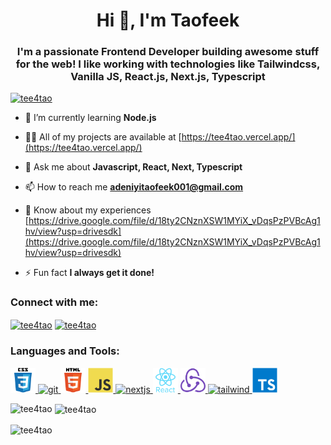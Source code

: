 <h1 align="center">Hi 👋, I'm Taofeek</h1>
<h3 align="center">I'm a passionate Frontend Developer building awesome stuff for the web! I like working with technologies like Tailwindcss, Vanilla JS, React.js, Next.js, Typescript</h3>

<p align="left"> <a href="https://github.com/ryo-ma/github-profile-trophy"><img src="https://github-profile-trophy.vercel.app/?username=tee4tao" alt="tee4tao" /></a> </p>

- 🌱 I’m currently learning **Node.js**

- 👨‍💻 All of my projects are available at [https://tee4tao.vercel.app/](https://tee4tao.vercel.app/)

- 💬 Ask me about **Javascript, React, Next, Typescript**

- 📫 How to reach me **adeniyitaofeek001@gmail.com**

- 📄 Know about my experiences [https://drive.google.com/file/d/18ty2CNznXSW1MYiX_vDqsPzPVBcAg1hv/view?usp=drivesdk](https://drive.google.com/file/d/18ty2CNznXSW1MYiX_vDqsPzPVBcAg1hv/view?usp=drivesdk)

- ⚡ Fun fact **I always get it done!**

<h3 align="left">Connect with me:</h3>
<p align="left">
<a href="https://twitter.com/tee4tao" target="blank"><img align="center" src="https://raw.githubusercontent.com/rahuldkjain/github-profile-readme-generator/master/src/images/icons/Social/twitter.svg" alt="tee4tao" height="30" width="40" /></a>
<a href="https://linkedin.com/in/tee4tao" target="blank"><img align="center" src="https://raw.githubusercontent.com/rahuldkjain/github-profile-readme-generator/master/src/images/icons/Social/linked-in-alt.svg" alt="tee4tao" height="30" width="40" /></a>
</p>

<h3 align="left">Languages and Tools:</h3>
<p align="left"> <a href="https://www.w3schools.com/css/" target="_blank" rel="noreferrer"> <img src="https://raw.githubusercontent.com/devicons/devicon/master/icons/css3/css3-original-wordmark.svg" alt="css3" width="40" height="40"/> </a> <a href="https://git-scm.com/" target="_blank" rel="noreferrer"> <img src="https://www.vectorlogo.zone/logos/git-scm/git-scm-icon.svg" alt="git" width="40" height="40"/> </a> <a href="https://www.w3.org/html/" target="_blank" rel="noreferrer"> <img src="https://raw.githubusercontent.com/devicons/devicon/master/icons/html5/html5-original-wordmark.svg" alt="html5" width="40" height="40"/> </a> <a href="https://developer.mozilla.org/en-US/docs/Web/JavaScript" target="_blank" rel="noreferrer"> <img src="https://raw.githubusercontent.com/devicons/devicon/master/icons/javascript/javascript-original.svg" alt="javascript" width="40" height="40"/> </a> <a href="https://nextjs.org/" target="_blank" rel="noreferrer"> <img src="https://cdn.worldvectorlogo.com/logos/nextjs-2.svg" alt="nextjs" width="40" height="40"/> </a> <a href="https://reactjs.org/" target="_blank" rel="noreferrer"> <img src="https://raw.githubusercontent.com/devicons/devicon/master/icons/react/react-original-wordmark.svg" alt="react" width="40" height="40"/> </a> <a href="https://redux.js.org" target="_blank" rel="noreferrer"> <img src="https://raw.githubusercontent.com/devicons/devicon/master/icons/redux/redux-original.svg" alt="redux" width="40" height="40"/> </a> <a href="https://tailwindcss.com/" target="_blank" rel="noreferrer"> <img src="https://www.vectorlogo.zone/logos/tailwindcss/tailwindcss-icon.svg" alt="tailwind" width="40" height="40"/> </a> <a href="https://www.typescriptlang.org/" target="_blank" rel="noreferrer"> <img src="https://raw.githubusercontent.com/devicons/devicon/master/icons/typescript/typescript-original.svg" alt="typescript" width="40" height="40"/> </a> </p>

<p><img align="left" src="https://github-readme-stats.vercel.app/api/top-langs?username=tee4tao&show_icons=true&locale=en&layout=compact" alt="tee4tao" /></p>

<p>&nbsp;<img align="center" src="https://github-readme-stats.vercel.app/api?username=tee4tao&show_icons=true&locale=en" alt="tee4tao" /></p>

<p><img align="center" src="https://github-readme-streak-stats.herokuapp.com/?user=tee4tao&" alt="tee4tao" /></p>

